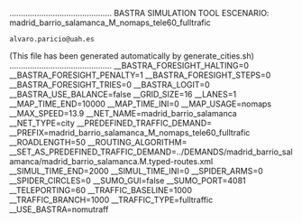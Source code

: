 .............................................
    BASTRA SIMULATION TOOL
    ESCENARIO: madrid_barrio_salamanca_M_nomaps_tele60_fulltrafic

    alvaro.paricio@uah.es
(This file has been generated automatically by generate_cities.sh)
.............................................
__BASTRA_FORESIGHT_HALTING=0
__BASTRA_FORESIGHT_PENALTY=1
__BASTRA_FORESIGHT_STEPS=0
__BASTRA_FORESIGHT_TRIES=0
__BASTRA_LOGIT=0
__BASTRA_USE_BALANCE=false
__GRID_SIZE=16
__LANES=1
__MAP_TIME_END=10000
__MAP_TIME_INI=0
__MAP_USAGE=nomaps
__MAX_SPEED=13.9
__NET_NAME=madrid_barrio_salamanca
__NET_TYPE=city
__PREDEFINED_TRAFFIC_DEMAND=
__PREFIX=madrid_barrio_salamanca_M_nomaps_tele60_fulltrafic
__ROADLENGTH=50
__ROUTING_ALGORITHM=
__SET_AS_PREDEFINED_TRAFFIC_DEMAND=../DEMANDS/madrid_barrio_salamanca/madrid_barrio_salamanca.M.typed-routes.xml
__SIMUL_TIME_END=2000
__SIMUL_TIME_INI=0
__SPIDER_ARMS=0
__SPIDER_CIRCLES=0
__SUMO_GUI=false
__SUMO_PORT=4081
__TELEPORTING=60
__TRAFFIC_BASELINE=1000
__TRAFFIC_BRANCH=1000
__TRAFFIC_TYPE=fulltraffic
__USE_BASTRA=nomutraff
